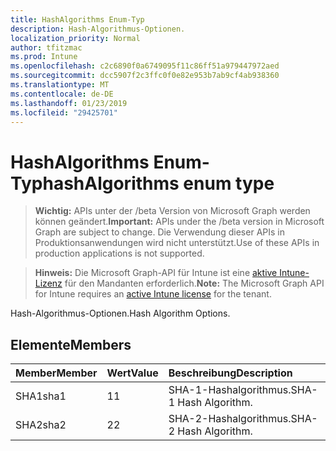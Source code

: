```yaml
---
title: HashAlgorithms Enum-Typ
description: Hash-Algorithmus-Optionen.
localization_priority: Normal
author: tfitzmac
ms.prod: Intune
ms.openlocfilehash: c2c6890f0a6749095f11c86ff51a979447972aed
ms.sourcegitcommit: dcc5907f2c3ffc0f0e82e953b7ab9cf4ab938360
ms.translationtype: MT
ms.contentlocale: de-DE
ms.lasthandoff: 01/23/2019
ms.locfileid: "29425701"
---
```

# <a name="hashalgorithms-enum-type"></a><span data-ttu-id="cd06c-103">HashAlgorithms Enum-Typ</span><span class="sxs-lookup"><span data-stu-id="cd06c-103">hashAlgorithms enum type</span></span>

> <span data-ttu-id="cd06c-104">**Wichtig:** APIs unter der /beta Version von Microsoft Graph werden können geändert.</span><span class="sxs-lookup"><span data-stu-id="cd06c-104">**Important:** APIs under the /beta version in Microsoft Graph are subject to change.</span></span> <span data-ttu-id="cd06c-105">Die Verwendung dieser APIs in Produktionsanwendungen wird nicht unterstützt.</span><span class="sxs-lookup"><span data-stu-id="cd06c-105">Use of these APIs in production applications is not supported.</span></span>

> <span data-ttu-id="cd06c-106">**Hinweis:** Die Microsoft Graph-API für Intune ist eine [aktive Intune-Lizenz](https://go.microsoft.com/fwlink/?linkid=839381) für den Mandanten erforderlich.</span><span class="sxs-lookup"><span data-stu-id="cd06c-106">**Note:** The Microsoft Graph API for Intune requires an [active Intune license](https://go.microsoft.com/fwlink/?linkid=839381) for the tenant.</span></span>

<span data-ttu-id="cd06c-107">Hash-Algorithmus-Optionen.</span><span class="sxs-lookup"><span data-stu-id="cd06c-107">Hash Algorithm Options.</span></span>

## <a name="members"></a><span data-ttu-id="cd06c-108">Elemente</span><span class="sxs-lookup"><span data-stu-id="cd06c-108">Members</span></span>
|<span data-ttu-id="cd06c-109">Member</span><span class="sxs-lookup"><span data-stu-id="cd06c-109">Member</span></span>|<span data-ttu-id="cd06c-110">Wert</span><span class="sxs-lookup"><span data-stu-id="cd06c-110">Value</span></span>|<span data-ttu-id="cd06c-111">Beschreibung</span><span class="sxs-lookup"><span data-stu-id="cd06c-111">Description</span></span>|
|:---|:---|:---|
|<span data-ttu-id="cd06c-112">SHA1</span><span class="sxs-lookup"><span data-stu-id="cd06c-112">sha1</span></span>|<span data-ttu-id="cd06c-113">1</span><span class="sxs-lookup"><span data-stu-id="cd06c-113">1</span></span>|<span data-ttu-id="cd06c-114">SHA-1-Hashalgorithmus.</span><span class="sxs-lookup"><span data-stu-id="cd06c-114">SHA-1 Hash Algorithm.</span></span>|
|<span data-ttu-id="cd06c-115">SHA2</span><span class="sxs-lookup"><span data-stu-id="cd06c-115">sha2</span></span>|<span data-ttu-id="cd06c-116">2</span><span class="sxs-lookup"><span data-stu-id="cd06c-116">2</span></span>|<span data-ttu-id="cd06c-117">SHA-2-Hashalgorithmus.</span><span class="sxs-lookup"><span data-stu-id="cd06c-117">SHA-2 Hash Algorithm.</span></span>|




